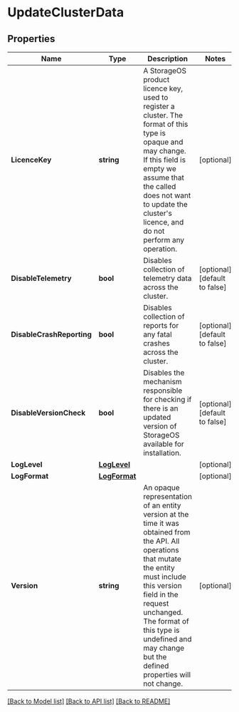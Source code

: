 # UpdateClusterData

## Properties

Name | Type | Description | Notes
------------ | ------------- | ------------- | -------------
**LicenceKey** | **string** | A StorageOS product licence key, used to register a cluster. The format of this type is opaque and may change. If this field is empty we assume that the called does not want to update the cluster&#39;s licence, and do not perform any operation.  | [optional] 
**DisableTelemetry** | **bool** | Disables collection of telemetry data across the cluster.  | [optional] [default to false]
**DisableCrashReporting** | **bool** | Disables collection of reports for any fatal crashes across the cluster.  | [optional] [default to false]
**DisableVersionCheck** | **bool** | Disables the mechanism responsible for checking if there is an updated version of StorageOS available for installation.  | [optional] [default to false]
**LogLevel** | [**LogLevel**](LogLevel.md) |  | [optional] 
**LogFormat** | [**LogFormat**](LogFormat.md) |  | [optional] 
**Version** | **string** | An opaque representation of an entity version at the time it was obtained from the API. All operations that mutate the entity must include this version field in the request unchanged. The format of this type is undefined and may change but the defined properties will not change.  | [optional] 

[[Back to Model list]](../README.md#documentation-for-models) [[Back to API list]](../README.md#documentation-for-api-endpoints) [[Back to README]](../README.md)



